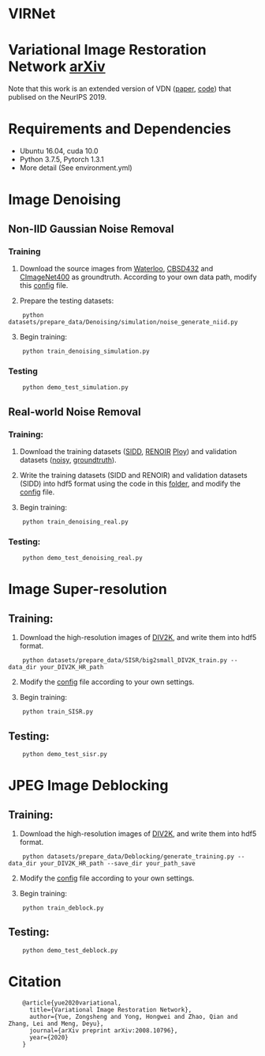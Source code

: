 # VIRNet
# Variational Image Restoration Network [arXiv](https://arxiv.org/abs/2008.10796)
Note that this work is an extended version of VDN \([paper](https://papers.nips.cc/paper/2019/file/6395ebd0f4b478145ecfbaf939454fa4-Paper.pdf), [code](https://github.com/zsyOAOA/VDNet)\) that publised on the NeurIPS 2019.

# Requirements and Dependencies
* Ubuntu 16.04, cuda 10.0
* Python 3.7.5, Pytorch 1.3.1
* More detail (See environment.yml)

# Image Denoising
## Non-IID Gaussian Noise Removal
### Training

1. Download the source images from [Waterloo](https://ece.uwaterloo.ca/~k29ma/exploration/), [CBSD432](https://drive.google.com/folderview?id=0B-_yeZDtQSnobXIzeHV5SjY5NzA&usp=sharing) and [CImageNet400](https://drive.google.com/folderview?id=0B-_yeZDtQSnobXIzeHV5SjY5NzA&usp=sharing) as groundtruth. According to your own data path, modify this [config](configs/denoising_simulation_niid.json) file.

2. Prepare the testing datasets:
```
    python datasets/prepare_data/Denoising/simulation/noise_generate_niid.py
```
3. Begin training:
```
    python train_denoising_simulation.py 
```

### Testing
```
    python demo_test_simulation.py
```

## Real-world Noise Removal
### Training:
1. Download the training datasets \([SIDD](ftp://sidd_user:sidd_2018@130.63.97.225/SIDD_Medium_Srgb.zip), [RENOIR](http://ani.stat.fsu.edu/~abarbu/Renoir.html) [Ploy](https://github.com/csjunxu/PolyU-Real-World-Noisy-Images-Dataset)\) and validation datasets \([noisy](ftp://sidd_user:sidd_2018@130.63.97.225/SIDD_Blocks/ValidationNoisyBlocksSrgb.mat), [groundtruth](ftp://sidd_user:sidd_2018@130.63.97.225/SIDD_Blocks/ValidationGtBlocksSrgb.mat)\).

2. Write the training datasets (SIDD and RENOIR) and validation datasets (SIDD) into hdf5 format using the code
in this [folder](datasets/prepare_data), and modify the [config](configs/denoising_real.json) file.

3. Begin training:
```
    python train_denoising_real.py 
```

### Testing:
```
    python demo_test_denoising_real.py
```

# Image Super-resolution
## Training:
1. Download the high-resolution images of [DIV2K](http://data.vision.ee.ethz.ch/cvl/DIV2K/DIV2K_train_HR.zip), and write them into hdf5 format.
```
    python datasets/prepare_data/SISR/big2small_DIV2K_train.py --data_dir your_DIV2K_HR_path
```

2. Modify the [config](configs/sisr_general.json) file according to your own settings.

3. Begin training:
```
    python train_SISR.py 
```
## Testing:
```
    python demo_test_sisr.py
```

# JPEG Image Deblocking
## Training:
1. Download the high-resolution images of [DIV2K](http://data.vision.ee.ethz.ch/cvl/DIV2K/DIV2K_train_HR.zip), and write them into hdf5 format.
```
    python datasets/prepare_data/Deblocking/generate_training.py --data_dir your_DIV2K_HR_path --save_dir your_path_save
```

2. Modify the [config](configs/deblocking.json) file according to your own settings.

3. Begin training:
```
    python train_deblock.py 
```
## Testing:
```
    python demo_test_deblock.py
```

# Citation
```
    @article{yue2020variational,
      title={Variational Image Restoration Network},
      author={Yue, Zongsheng and Yong, Hongwei and Zhao, Qian and Zhang, Lei and Meng, Deyu},
      journal={arXiv preprint arXiv:2008.10796},
      year={2020}
    }
```
